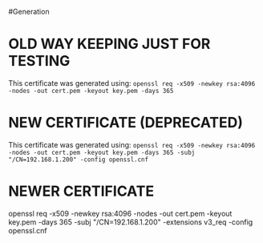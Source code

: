 #Generation

# OLD WAY KEEPING JUST FOR TESTING
This certificate was generated using: ```openssl req -x509 -newkey rsa:4096 -nodes -out cert.pem -keyout key.pem -days 365 ```

# NEW CERTIFICATE (DEPRECATED)
This certificate was generated using: ```openssl req -x509 -newkey rsa:4096 -nodes -out cert.pem -keyout key.pem -days 365 -subj "/CN=192.168.1.200" -config openssl.cnf```

# NEWER CERTIFICATE 
openssl req -x509 -newkey rsa:4096 -nodes -out cert.pem -keyout key.pem -days 365 -subj "/CN=192.168.1.200" -extensions v3_req -config openssl.cnf
